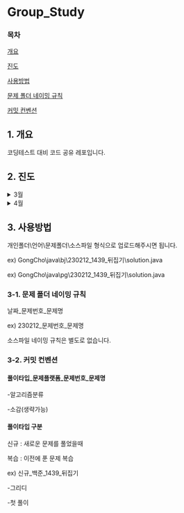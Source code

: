# Group_Study

### 목차
[개요](#1-개요)

[진도](#2-진도)

[사용방법](#3-사용방법)

[문제 폴더 네이밍 규칙](#3-1-문제-폴더-네이밍-규칙)

[커밋 컨벤션](#3-2-커밋-컨벤션)

## 1. 개요


코딩테스트 대비 코드 공유 레포입니다.

## 2. 진도
<details>
<summary>3월</summary>

<!-- summary 아래 한칸 공백 두어야함 -->
## 3월
- 1주차
    
    
    | Day | Category |
    | :---: | :---: |
    | Mon,Tue | DFS/BFS |
    | Wen ~ Fri | 구현 |
   
- 2주차
    | Day | Category |
    | :---: | :---: |
    | Mon,Tue | 배열돌리기 |
    | Wen,Thur | 이분탐색, 투포인터 |
    
- 3주차
    | Day | Category |
    | :---: | :---: |
    | Mon,Tue | Tree |
    | Wen,Fri | 구현 |
    | Thur | KAKAO 기출 |
    
- 4주차
    | Day | Category |
    | :---: | :---: |
    | Mon,Tue | 복습 |
    | Wen,Fri | 구현 |
    | Thur | KAKAO 기출 |
</details>

<details>
<summary>4월</summary>

<!-- summary 아래 한칸 공백 두어야함 -->
## 4월
- 1주차
    
    
    | Day | Category |
    | :---: | :---: |
    | Mon,Wen | 문자열,구현 |
    | Thr,Sat | 그래프탐색 |
   
- 2주차
    | Day | Category |
    | :---: | :---: |
    | Mon,Tue | Tree |
    | Wen,Fri | 구현 |
    | Thur | KAKAO 기출 |
    
- 3주차
    | Day | Category |
    | :---: | :---: |
    | Mon,Tue | Tree |
    | Wen,Fri | 구현 |
    | Thur | KAKAO 기출 |
    
- 4주차
    | Day | Category |
    | :---: | :---: |
    | Mon,Tue | 복습 |
    | Wen,Fri | 구현 |
    | Thur | KAKAO 기출 |
</details>

  

## 3. 사용방법
개인폴더\언어\문제폴더\소스파일 형식으로 업로드해주시면 됩니다.


ex)
GongCho\java\bj\230212_1439_뒤집기\solution.java


ex)
GongCho\java\pg\230212_1439_뒤집기\solution.java

### 3-1. 문제 폴더 네이밍 규칙
 날짜_문제번호_문제명
 
 
 ex)
 230212_문제번호_문제명
 
 
 소스파일 네이밍 규칙은 별도로 없습니다.
 
 ### 3-2. 커밋 컨벤션
 
 #### 풀이타입_문제플랫폼_문제번호_문제명
 -알고리즘분류
 
 -소감(생략가능)
 
 #### 풀이타입 구분
 신규 : 새로운 문제를 풀었을때
 
 복습 : 이전에 푼 문제 복습
 
 ex)
 신규_백준_1439_뒤집기
 
 -그리디
 
 -첫 풀이

